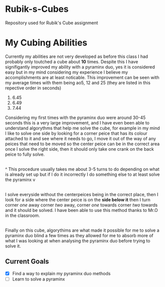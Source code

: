 # Rubik-s-Cubes
Repository used for Rubik's Cube assignment

# <h1>My Cubing Abilities
Currently my abilities are not very developed as before this class I had probably only toutched a cube about **10** times.
Despite this I have signifigantly improved my ability with a pyraminx duo, yes it is considered easy but in my mind considering my   experience I believe my accomplishments are at least noticable.
  This improvement can be seen with my average times with them being ao5, 12 and 25 (they are listed in this repective order in seconds)
  <ol>
    <li>6.45</li>
    <li>6.49</li>
    <li>7.44</li>
  </ol>
Considering my first times with the pyraminx duo were around 30-45 seconds this is a very large improvement, and I have even been able to  understand algorythms that help me solve the cube, for example in my mind I like to solve one side by looking for a corner peice that has its colour attached to it and see where it needs to go, I move it out of the way of any peices that need to be moved so the center peice can be in the correct area once I solve the right side, then it should only take one crank on the back peice to fully solve.

<br>^ This procedure usually takes me about 3-5 turns to do depending on what is already set up but if I do it incorrectly I do    something else to at least solve the pyraminx v 

<br>I solve everyside without the centerpeices being in the correct place, then I look for a side where the center peice is on the **side below it** then I turn corner _one_ away corner _two_ away, corner _one_ towards corner _two_ towards and it should be solved. I have been able to use this method thanks to Mr.O in the classroom.

<br>Finally on this cube, algorythims are what made it possible for me to solve a pyraminx duo blind a few times as they allowed for me to absorb more of what I was looking at when analysing the pyraminx duo before trying to solve it.

### <h2>Current Goals
  - [x] Find a way to explain my pyraminx duo methods
  - [ ] Learn to solve a pyraminx
